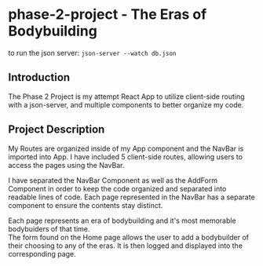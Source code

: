 # phase-2-project  -  The Eras of Bodybuilding

to run the json server: `json-server --watch db.json`

## Introduction
The Phase 2 Project is my attempt React App to utilize client-side routing with a json-server, and multiple components to better organize my code. 

## Project Description
My Routes are organized inside of my App component and the NavBar is imported into App. I have included 5 client-side routes, allowing users to access the pages using the NavBar. 

I have separated the NavBar Component as well as the AddForm Component in order to keep the code organized and separated into readable lines of code. Each page represented in the NavBar has a separate component to ensure the contents stay distinct. 

Each page represents an era of bodybuilding and it's most memorable bodybuiders of that time.  
The form found on the Home page allows the user to add a bodybuilder of their choosing to any of the eras. It is then logged and displayed into the corresponding page.